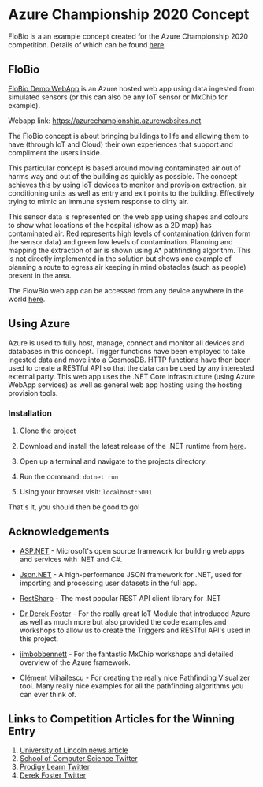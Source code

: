 # Azure Championship 2020 Concept
FloBio is a an example concept created for the Azure Championship 2020 competition. Details of which can be found [here](https://certmatters.com/wp-content/uploads/2020/06/Azure-Fundamentals-Championship-Brief-030620.pdf)


## FloBio
[FloBio Demo WebApp](https://azurechampionship.azurewebsites.net) is an Azure hosted web app using data ingested from simulated sensors (or this can also be any IoT sensor or MxChip for example).

Webapp link: https://azurechampionship.azurewebsites.net

The FloBio concept is about bringing buildings to life and allowing them to have (through IoT and Cloud) their own experiences that support and compliment the users inside.

This particular concept is based around moving contaminated air out of harms way and out of the building as quickly as possible. The concept achieves this by using IoT devices to monitor and provision extraction, air conditioning units as well as entry and exit points to the building. Effectively trying to mimic an immune system response to dirty air. 

This sensor data is represented on the web app using shapes and colours to show what locations of the hospital (show as a 2D map) has contaminated air. Red represents high levels of contamination (driven form the sensor data) and green low levels of contamination. Planning and mapping the extraction of air is shown using A* pathfinding algorithm. This is not directly implemented in the solution but shows one example of planning a route to egress air keeping in mind obstacles (such as people) present in the area. 

The FlowBio web app can be accessed from any device anywhere in the world [here](https://azurechampionship.azurewebsites.net).

## Using Azure
Azure is used to fully host, manage, connect and monitor all devices and databases in this concept. Trigger functions have been employed to take ingested data and move into a CosmosDB. HTTP functions have then been used to create a RESTful API so that the data can be used by any interested external party. This web app uses the .NET Core infrastructure (using Azure WebApp services) as well as general web app hosting using the hosting provision tools. 

### Installation

1. Clone the project

1. Download and install the latest release of the .NET runtime from [here](https://dotnet.microsoft.com/download).

1. Open up a terminal and navigate to the projects directory.

1. Run the command: ```dotnet run```

1. Using your browser visit: ```localhost:5001```
    
That's it, you should then be good to go!

## Acknowledgements
* [ASP.NET](https://dotnet.microsoft.com/apps/aspnet) - Microsoft's open source framework for building web apps and services with .NET and C#.

* [Json.NET](https://www.newtonsoft.com/json) - A high-performance JSON framework for .NET, used for importing and processing user datasets in the full app.

* [RestSharp](https://restsharp.dev) - The most popular REST API client library for .NET

* [Dr Derek Foster](https://staff.lincoln.ac.uk/d49a8e50-b321-48b7-9c33-3ad880bd18d6) - For the really great IoT Module that introduced Azure as well as much more but also provided the code examples and workshops to allow us to create the Triggers and RESTful API's used in this project.

* [jimbobbennett](https://github.com/jimbobbennett/MXChip-Workshop) - For the fantastic MxChip workshops and detailed overview of the Azure framework.

* [Clément Mihailescu](https://clementmihailescu.github.io/Pathfinding-Visualizer/) - For creating the really nice Pathfinding Visualizer tool. Many really nice examples for all the pathfinding algorithms you can ever think of. 

## Links to Competition Articles for the Winning Entry
1. [University of Lincoln news article](https://www.lincoln.ac.uk/news/2020/10/1640.asp)
1. [School of Computer Science Twitter](https://twitter.com/UoLCompSci/status/1314108594531569665)
1. [Prodigy Learn Twitter](https://twitter.com/CertMatters/status/1313498826314047491)
1. [Derek Foster Twitter](https://twitter.com/DerekFoster/status/1313597827117920257)

